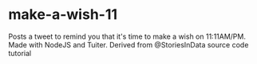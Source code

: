 # make-a-wish-11
Posts a tweet to remind you that it's time to make a wish on 11:11AM/PM. Made with NodeJS and Tuiter. Derived from @StoriesInData source code tutorial
